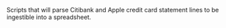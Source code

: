 Scripts that will parse Citibank and Apple credit card statement lines to be ingestible into a spreadsheet.
